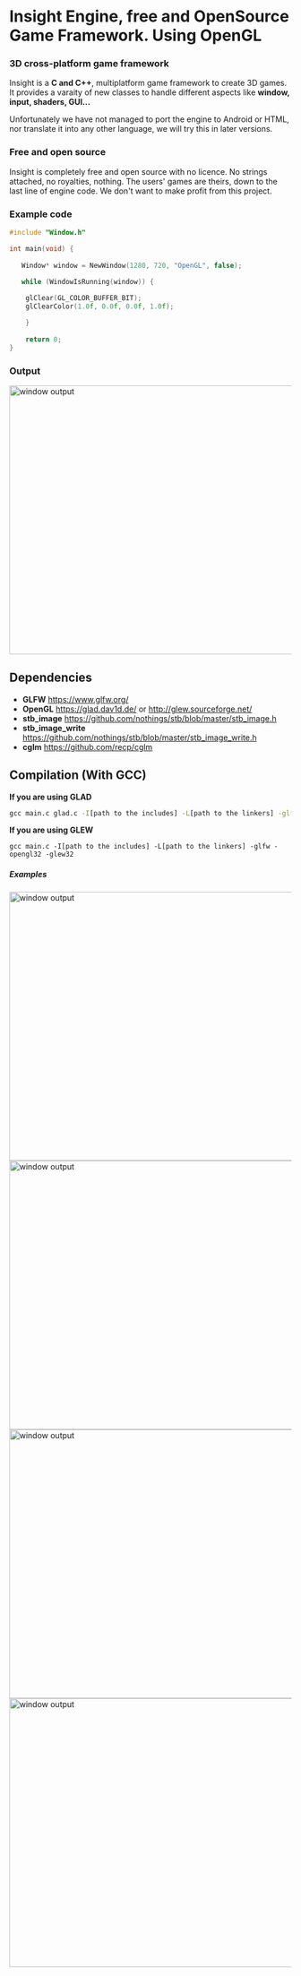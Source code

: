 # Insight Engine, free and OpenSource Game Framework. Using OpenGL
### 3D cross-platform game framework
Insight is a **C and C++**, multiplatform game framework to create 3D games. It provides a varaity of new classes to handle different aspects like **window, input, shaders, GUI...**

Unfortunately we have not managed to port the engine to Android or HTML, nor translate it into any other language, we will try this in later versions.

### Free and open source
Insight is completely free and open source with no licence. No strings attached, no royalties, nothing. The users' games are theirs, down to the last line of engine code. We don't want to make profit from this project.

### Example code
```c
#include "Window.h"

int main(void) {
   
   Window* window = NewWindow(1280, 720, "OpenGL", false);
   
   while (WindowIsRunning(window)) {

	glClear(GL_COLOR_BUFFER_BIT);
	glClearColor(1.0f, 0.0f, 0.0f, 1.0f);

    }
    
    return 0;
}
```
### Output
<img width="854" height="480" src="https://raw.githubusercontent.com/AlKiam/Insight3D/master/image/image-1.png" alt="window output"/>

## Dependencies
  * **GLFW** https://www.glfw.org/
  * **OpenGL** https://glad.dav1d.de/ or http://glew.sourceforge.net/
  * **stb_image** https://github.com/nothings/stb/blob/master/stb_image.h
  * **stb_image_write** https://github.com/nothings/stb/blob/master/stb_image_write.h
  * **cglm** https://github.com/recp/cglm
  
## Compilation (With GCC)
**If you are using GLAD**
```cmd
gcc main.c glad.c -I[path to the includes] -L[path to the linkers] -glfw -opengl32
```
**If you are using GLEW**
```
gcc main.c -I[path to the includes] -L[path to the linkers] -glfw -opengl32 -glew32
```

##### Examples
<img width="854" height="480" src="https://raw.githubusercontent.com/AlKiam/Insight3D/master/image/image-2.png" alt="window output"/>

<img width="854" height="480" src="https://raw.githubusercontent.com/AlKiam/Insight3D/master/image/image-3.png" alt="window output"/>

<img width="854" height="480" src="https://raw.githubusercontent.com/AlKiam/Insight3D/master/image/waves.png" alt="window output"/>

<img width="854" height="480" src="https://raw.githubusercontent.com/AlKiam/Insight3D/master/image/photorealistic.png" alt="window output"/>


